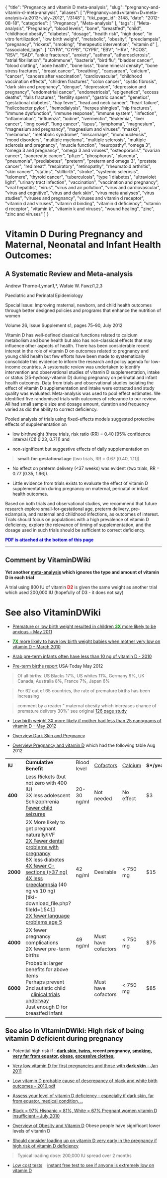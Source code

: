 {
    "title": "Pregnancy and vitamin D meta-analysis",
    "slug": "pregnancy-and-vitamin-d-meta-analysis",
    "aliases": [
        "/Pregnancy+and+vitamin+D+meta-analysis+\u2013+July+2012",
        "/3148"
    ],
    "tiki_page_id": 3148,
    "date": "2012-08-18",
    "categories": [
        "Pregnancy",
        "Meta-analysis"
    ],
    "tags": [
        "Meta-analysis",
        "Pregnancy",
        "blood levels",
        "bone",
        "breastfed",
        "child",
        "childhood obesity",
        "diabetes",
        "dosage",
        "health risk",
        "high dose",
        "in vitro fertilization",
        "low birth weight",
        "metabolic",
        "obesity",
        "preeclampsia",
        "pregnancy",
        "rickets",
        "smoking",
        "therapeutic intervention",
        "vitamin d"
    ],
    "associated_tags": [
        "CYPA",
        "CYPB",
        "CYPR",
        "EBV",
        "HRV",
        "PCOS",
        "RSV",
        "SAD",
        "ankle fractures",
        "anxiety",
        "asthma",
        "atherosclerosis",
        "atrial fibrillation",
        "autoimmune",
        "bacteria",
        "bird flu",
        "bladder cancer",
        "blood clotting",
        "bone health",
        "bone loss",
        "bone mineral density",
        "bone stress fractures",
        "breast cancer",
        "breathing",
        "caesarean",
        "calcium",
        "cancer",
        "cancers after vaccination",
        "cardiovascular",
        "childhood vaccination effects",
        "children fractures",
        "colon cancer",
        "cystic fibrosis",
        "dark skin and pregnancy",
        "dengue",
        "depression",
        "depression and pregnancy",
        "endometrial cancer",
        "endometriosis",
        "epigenetics",
        "excess deaths",
        "falls fractures",
        "fertility sperm",
        "gastric cancer",
        "genetics",
        "gestational diabetes",
        "hay fever",
        "head and neck cancer",
        "heart failure",
        "helicobacter pylori",
        "hemodialysis",
        "herpes shingles",
        "hip fractures",
        "immune dysfunction",
        "immune response",
        "immune system",
        "infection",
        "inflammation",
        "influenza",
        "iodine",
        "ivermectin",
        "leukemia",
        "liver cancer",
        "long covid",
        "lung cancer",
        "lupus",
        "lymphoma",
        "magnesium",
        "magnesium and pregnancy",
        "magnesium and viruses",
        "masks",
        "melanoma",
        "metabolic syndrome",
        "miscarriage",
        "mononucleosis",
        "mood disorders",
        "multiple myeloma",
        "multiple sclerosis",
        "multiple sclerosis and pregnancy",
        "muscle function",
        "neuropathy",
        "omega 3",
        "omega 3 and pregnancy",
        "omega 3 and viruses",
        "osteoporosis",
        "ovarian cancer",
        "pancreatic cancer",
        "pfizer",
        "phosphorus",
        "placenta",
        "pneumonia",
        "prediabetes",
        "preterm",
        "preterm and omega 3",
        "prostate cancer",
        "red meat",
        "respiratory",
        "retinopathy",
        "rheumatoid arthritis",
        "skin cancer",
        "statins",
        "stillbirth",
        "stroke",
        "systemic sclerosis",
        "telomere",
        "thyroid cancer",
        "tuberculosis",
        "type 1 diabetes",
        "ultraviolet light",
        "urinary tract infection",
        "vaccination",
        "vaccination and pregnancy",
        "viral hepatitis",
        "virus",
        "virus and air pollution",
        "virus and cardiovascular",
        "virus and cognitive",
        "virus and dark skin",
        "virus meta analyses",
        "virus studies",
        "viruses and pregnancy",
        "viruses and vitamin d receptor",
        "vitamin d and viruses",
        "vitamin d binding",
        "vitamin d deficiency",
        "vitamin d receptor",
        "vitamin k",
        "vitamin k and viruses",
        "wound healing",
        "zinc",
        "zinc and viruses"
    ]
}


# Vitamin D During Pregnancy and Maternal, Neonatal and Infant Health Outcomes:

## A Systematic Review and Meta-analysis

Andrew Thorne-Lyman1,*, Wafaie W. Fawzi1,2,3

Paediatric and Perinatal Epidemiology

Special Issue: Improving maternal, newborn, and child health outcomes through better designed policies and programs that enhance the nutrition of women

Volume 26, Issue Supplement s1, pages 75–90, July 2012

Vitamin D has well-defined classical functions related to calcium metabolism and bone health but also has non-classical effects that may influence other aspects of health. There has been considerable recent interest in the role of vitamin D on outcomes related to pregnancy and young child health but few efforts have been made to systematically consolidate this evidence to inform the research and policy agenda for low-income countries. A systematic review was undertaken to identify intervention and observational studies of vitamin D supplementation, intake or status (25-hydroxy-vitamin D) during pregnancy on perinatal and infant health outcomes. Data from trials and observational studies isolating the effect of vitamin D supplementation and intake were extracted and study quality was evaluated. Meta-analysis was used to pool effect estimates. We identified five randomised trials with outcomes of relevance to our review. All had small sample size and dosage amount, duration and frequency varied as did the ability to correct deficiency. 

Pooled analysis of trials using fixed-effects models suggested protective effects of supplementation on 

* low birthweight (three trials, risk ratio (RR) = 0.40 <span>[95% confidence interval (CI) 0.23, 0.71]</span>) and 

* non-significant but suggestive effects of daily supplementation on 

>  **small-for-gestational age**  (two trials, RR = 0.67 <span>[0.40, 1.11]</span>). 

* No effect on preterm delivery (<37 weeks) was evident (two trials, RR = 0.77 <span>[0.35, 1.66]</span>). 

* Little evidence from trials exists to evaluate the effect of vitamin D supplementation during pregnancy on maternal, perinatal or infant health outcomes. 

Based on both trials and observational studies, we recommend that future research explore small-for-gestational age, preterm delivery, pre-eclampsia, and maternal and childhood infections, as outcomes of interest. Trials should focus on populations with a high prevalence of vitamin D deficiency, explore the relevance of timing of supplementation, and the dosage used in such trials should be sufficient to correct deficiency.

 **<span style="color:#00F;">PDF is attached at the bottom of this page</span>** 

- - - - - - - - - - - - - - - - - - - 

## Comment by VitaminDWiki

 **Yet another [meta-analysis](https://www.VitaminDWiki.com/tiki-browse_categories.php?parentId=82&deep=off&type=) which ignores the type and amount of vitamin D in each trial** 

A trial using 800 IU of vitamin  **<span style="color:#F00;">D2</span>**  is given the same weight as another trial which used 200,000 IU (hopefully of D3 - it does not say)

# See also VitaminDWiki

* [Premature or low birth weight resulted in children  **<span style="color:#090;">3X</span>**  more likely to be anxious – May 2011](/tags/premature-or-low-birth-weight-resulted-in-children-span-stylecolor0903xspan-more-likely-to-be-anxious-may-2011.html)

* [ **<span style="color:#090;">7X</span>**  more likely to have low birth weight babies when mother very low on vitamin D – March 2010](/tags/span-stylecolor0907xspan-more-likely-to-have-low-birth-weight-babies-when-mother-very-low-on-vitamin-d-march-2010.html)

* [Arab pre-term infants often have less than 10 ng of vitamin D - 2010](/tags/arab-pre-term-infants-often-have-less-than-10-ng-of-vitamin-d-2010.html)

* [Pre-term births report](http://www.usatoday.com/news/health/story/2012-05-02/CDC-preterm-premature-births/54692356/1) USA-Today May 2012

> Of all births: US Blacks 17%, US whites 11%, Germany 9%, UK Canada, Australia 8%, France 7%, Japan 6%

> For 62 out of 65 countries, the rate of premature births has been increasing 

> comment by a reader " maternal obesity which increases chance of premature delivery 30%"  see original  [126 page study](http://www.who.int/maternal_child_adolescent/documents/born_too_soon/en/index.html)

* [Low birth weight 3X more likely if mother had less than 25 nanograms of vitamin D – May 2012](/tags/low-birth-weight-3x-more-likely-if-mother-had-less-than-25-nanograms-of-vitamin-d-may-2012.html)

* [Overview Dark Skin and Pregnancy](/tags/overview-dark-skin-and-pregnancy.html)

* [Overview Pregnancy and vitamin D](/tags/overview-pregnancy-and-vitamin-d.html) which had the following table Aug 2012

| | | | | | |
| --- | --- | --- | --- | --- | --- |
|  **IU**  |  **Cumulative Benefit**   | Blood level | [Cofactors](/tags/cofactors.html) | [Calcium](/tags/calcium.html) |  **$*/year**  |
|  **400**   | Less Rickets (but not zero with 400 IU)<br>3X less adolescent Schizophrenia <br>[Fewer child seizures](/tags/fewer-child-seizures.html) | 20-30 ng/ml | Not needed | No effect | $3 |
|  **2000**   | 2X More likely to get pregnant naturally/IVF <br>[2X Fewer dental problems with pregnancy](/tags/2x-fewer-dental-problems-with-pregnancy.html)<br> 8X less diabetes<br> [4X fewer C-sections (>37 ng)](/tags/4x-fewer-c-sections-37-ng.html)<br> [4X less preeclampsia](/tags/4x-less-preeclampsia.html) (40 ng vs 10 ng) <br> <span>[tiki-download_file.php?fileId=1541]</span> <br> [2X fewer language problems age 5](/tags/2x-fewer-language-problems-age-5.html)  | 42 ng/ml  | Desirable | < 750 mg | $15 |
|  **4000**  | 2X fewer pregnancy complications <br> 2X fewer pre-term births | 49 ng/ml  | Must have <br> cofactors | < 750 mg | $75 |
|  **6000**   | Probable: larger benefits for above items<br>Perhaps prevent 2nd autistic child<br>&nbsp; &nbsp; [clinical trials underway](/tags/clinical-trials-underway.html)<br>Just enough D for breastfed infant |  | Must have<br>cofactors | < 750 mg | $85 |

## See also in VitaminDWiki: High risk of being vitamin D deficient during pregnancy

* Potential high risk if :  **[dark skin](/tags/dark-skin.html), [twins](/tags/twins.html), recent pregnancy, [smoking](/tags/smoking.html), [very far from equator](https://www.VitaminDWiki.com/tiki-browse_categories.php?parentId=63&sort_mode=created_desc), [obese](/tags/obese.html), [excessive clothes](/tags/excessive-clothes.html),** 

* [Very low vitamin D for first pregnancies and those with  **dark skin**  – Jan 2011](/tags/very-low-vitamin-d-for-first-pregnancies-and-those-with-dark-skin-jan-2011.html)

* [Low vitamin D probable cause of descrepancy of black and white birth outcomes - 2010.pdf](https://www.VitaminDWiki.com/tiki-download_file.php?fileId=1555)

* [Assess your level of vitamin D deficiency - especially if dark skin, far from equator, medical condition, ..](/tags/assess-your-level-of-vitamin-d-deficiency-especially-if-dark-skin-far-from-equator-medical-condition.html)

* [Black = 97% Hispanic = 81%, White = 67% Pregnant women vitamin D insufficient  – July 2010](/tags/black-97-hispanic-81-white-67-pregnant-women-vitamin-d-insufficient-july-2010.html)

* [Overview of Obesity and Vitamin D](/tags/overview-of-obesity-and-vitamin-d.html) Obese people have significant lower levels of vitamin D

* [Should consider loading up on vitamin D very early in the pregnancy if high risk of vitamin D deficiency](/tags/should-consider-loading-up-on-vitamin-d-very-early-in-the-pregnancy-if-high-risk-of-vitamin-d-deficiency.html)

> Typical loading dose: 200,000 IU spread over 2 months

* [Low cost tests](/tags/low-cost-tests.html) &nbsp; &nbsp;[instant free test to see if anyone is extremely low on vitamin D](/tags/instant-free-test-to-see-if-anyone-is-extremely-low-on-vitamin-d.html)